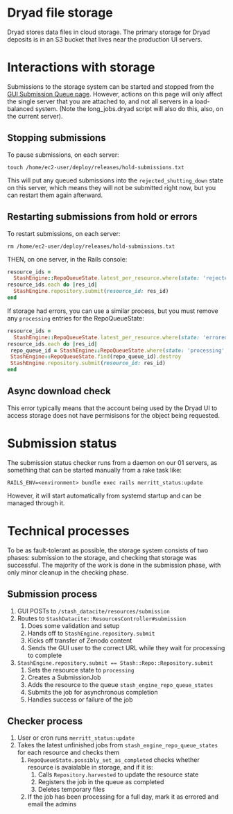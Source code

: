Dryad file storage
=====================

Dryad stores data files in cloud storage. The primary
storage for Dryad deposits is in an S3 bucket that lives near the production UI servers.


Interactions with storage
===========================

Submissions to the storage system can be started and stopped from the
[GUI Submission Queue page](https://datadryad.org/stash/submission_queue). However,
actions on this page will only affect the single server that you are
attached to, and not all servers in a load-balanced system. (Note
the long_jobs.dryad script will also do this,
also, on the current server). 


Stopping submissions
-----------------------------

To pause submissions, on each server:
```
touch /home/ec2-user/deploy/releases/hold-submissions.txt
```

This will put any queued submissions into the
`rejected_shutting_down` state on this server, which means they will
not be submitted right now, but you can restart them again afterward.


Restarting submissions from hold or errors
-------------------------------------------

To restart submissions, on each server:
```
rm /home/ec2-user/deploy/releases/hold-submissions.txt
```

THEN, on one server, in the Rails console:
```ruby
resource_ids =
  StashEngine::RepoQueueState.latest_per_resource.where(state: 'rejected_shutting_down').order(:updated_at).map(&:resource_id)
resource_ids.each do |res_id|
  StashEngine.repository.submit(resource_id: res_id)
end
```

If storage had errors, you can use a similar process, but you must remove any `processing` entries for
the RepoQueueState:
```ruby
resource_ids =
  StashEngine::RepoQueueState.latest_per_resource.where(state: 'errored').order(:updated_at).map(&:resource_id)
resource_ids.each do |res_id|
 repo_queue_id = StashEngine::RepoQueueState.where(state: 'processing', resource_id: res_id).last.id
 StashEngine::RepoQueueState.find(repo_queue_id).destroy
 StashEngine.repository.submit(resource_id: res_id)
end
```

Async download check
----------------------------

This error typically means that the account being used by the Dryad UI
to access storage does not have permisisons for the object being
requested.


Submission status
=================

The submission status checker runs from a daemon on our 01 servers, as something that
can be started manually from a rake task like:
```
RAILS_ENV=<environment> bundle exec rails merritt_status:update
```

However, it will start automatically from systemd startup and
can be managed through it.


Technical processes
===================

To be as fault-tolerant as possible, the storage system consists of two phases:
submission to the storage, and checking that storage was successful. The
majority of the work is done in the submission phase, with only minor cleanup in
the checking phase.


Submission process
------------------

1. GUI POSTs to `/stash_datacite/resources/submission`
2. Routes to `StashDatacite::ResourcesController#submission`
   1. Does some validation and setup
   2. Hands off to `StashEngine.repository.submit`
   3. Kicks off transfer of Zenodo content
   4. Sends the GUI user to the correct URL while they wait for processing to complete
3. `StashEngine.repository.submit == Stash::Repo::Repository.submit`
   1. Sets the resource state to `processing`
   2. Creates a SubmissionJob
   3. Adds the resource to the queue `stash_engine_repo_queue_states`
   4. Submits the job for asynchronous completion
   5. Handles success or failure of the job


Checker process
----------------

1. User or cron runs `merritt_status:update`
2. Takes the latest unfinished jobs from `stash_engine_repo_queue_states` for each resource and checks them
   1. `RepoQueueState.possibly_set_as_completed` checks whether resource is avaialable in storage, and if it is:
      1. Calls `Repository.harvested` to update the resource state
      2. Registers the job in the queue as completed
      3. Deletes temporary files
   2. If the job has been processing for a full day, mark it as errored and email the admins
